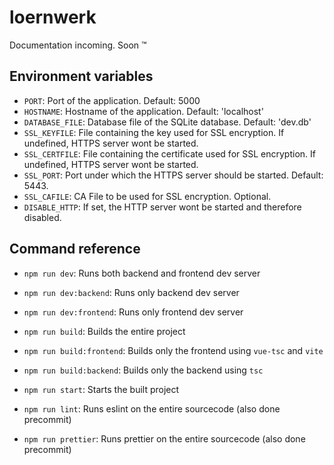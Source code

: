 # loernwerk

Documentation incoming. Soon :tm:

## Environment variables
- `PORT`: Port of the application. Default: 5000
- `HOSTNAME`: Hostname of the application. Default: 'localhost'
- `DATABASE_FILE`: Database file of the SQLite database. Default: 'dev.db'
- `SSL_KEYFILE`: File containing the key used for SSL encryption. If undefined, HTTPS server wont be started.
- `SSL_CERTFILE`: File containing the certificate used for SSL encryption. If undefined, HTTPS server wont be started.
- `SSL_PORT`: Port under which the HTTPS server should be started. Default: 5443.
- `SSL_CAFILE`: CA File to be used for SSL encryption. Optional.
- `DISABLE_HTTP`: If set, the HTTP server wont be started and therefore disabled.

## Command reference

- `npm run dev`: Runs both backend and frontend dev server
- `npm run dev:backend`: Runs only backend dev server
- `npm run dev:frontend`: Runs only frontend dev server

- `npm run build`: Builds the entire project
- `npm run build:frontend`: Builds only the frontend using `vue-tsc` and `vite`
- `npm run build:backend`: Builds only the backend using `tsc`

- `npm run start`: Starts the built project
- `npm run lint`: Runs eslint on the entire sourcecode (also done precommit)
- `npm run prettier`: Runs prettier on the entire sourcecode (also done precommit)
